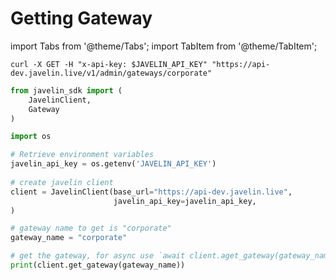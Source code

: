 # Getting Gateway
import Tabs from '@theme/Tabs';
import TabItem from '@theme/TabItem';

<Tabs>
<TabItem value="shell" label="Using the API:">

```shell
curl -X GET -H "x-api-key: $JAVELIN_API_KEY" "https://api-dev.javelin.live/v1/admin/gateways/corporate"  
```

</TabItem>

<TabItem value="py" label="In Python:">

```py
from javelin_sdk import (
    JavelinClient,
    Gateway
)

import os

# Retrieve environment variables
javelin_api_key = os.getenv('JAVELIN_API_KEY')
   
# create javelin client
client = JavelinClient(base_url="https://api-dev.javelin.live",
                       javelin_api_key=javelin_api_key,
) 

# gateway name to get is "corporate"
gateway_name = "corporate"

# get the gateway, for async use `await client.aget_gateway(gateway_name)`
print(client.get_gateway(gateway_name))
```

</TabItem>

</Tabs>
